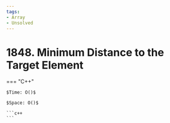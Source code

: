 ```yaml
---
tags:
- Array
- Unsolved
---
```



# 1848. Minimum Distance to the Target Element

=== "C++"

    $Time: O()$

    $Space: O()$

    ```c++
    ```